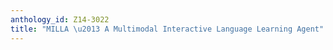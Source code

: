 ```yaml
---
anthology_id: Z14-3022
title: "MILLA \u2013 A Multimodal Interactive Language Learning Agent"
---
```

